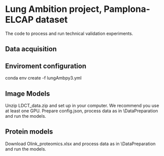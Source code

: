 # Lung Ambition project, Pamplona-ELCAP dataset

The code to process and run technical validation experiments.

## Data acquisition



## Enviroment configuration

conda env create -f lungAmbpy3.yml

## Image Models

Unzip LDCT_data.zip and set up in your computer. We recommend you use at least one GPU. Prepare config.json, process data as in \DataPreparation and run the models.

## Protein models

Download Olink_proteomics.xlsx and process data as in \DataPreparation and run the models.